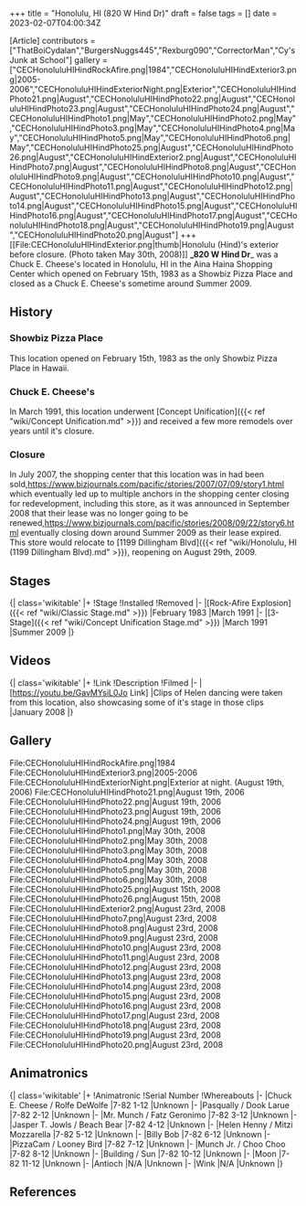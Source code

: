 +++
title = "Honolulu, HI (820 W Hind Dr)"
draft = false
tags = []
date = 2023-02-07T04:00:34Z

[Article]
contributors = ["ThatBoiCydalan","BurgersNuggs445","Rexburg090","CorrectorMan","Cy's Junk at School"]
gallery = ["CECHonoluluHIHindRockAfire.png|1984","CECHonoluluHIHindExterior3.png|2005-2006","CECHonoluluHIHindExteriorNight.png|Exterior","CECHonoluluHIHindPhoto21.png|August","CECHonoluluHIHindPhoto22.png|August","CECHonoluluHIHindPhoto23.png|August","CECHonoluluHIHindPhoto24.png|August","CECHonoluluHIHindPhoto1.png|May","CECHonoluluHIHindPhoto2.png|May","CECHonoluluHIHindPhoto3.png|May","CECHonoluluHIHindPhoto4.png|May","CECHonoluluHIHindPhoto5.png|May","CECHonoluluHIHindPhoto6.png|May","CECHonoluluHIHindPhoto25.png|August","CECHonoluluHIHindPhoto26.png|August","CECHonoluluHIHindExterior2.png|August","CECHonoluluHIHindPhoto7.png|August","CECHonoluluHIHindPhoto8.png|August","CECHonoluluHIHindPhoto9.png|August","CECHonoluluHIHindPhoto10.png|August","CECHonoluluHIHindPhoto11.png|August","CECHonoluluHIHindPhoto12.png|August","CECHonoluluHIHindPhoto13.png|August","CECHonoluluHIHindPhoto14.png|August","CECHonoluluHIHindPhoto15.png|August","CECHonoluluHIHindPhoto16.png|August","CECHonoluluHIHindPhoto17.png|August","CECHonoluluHIHindPhoto18.png|August","CECHonoluluHIHindPhoto19.png|August","CECHonoluluHIHindPhoto20.png|August"]
+++
[[File:CECHonoluluHIHindExterior.png|thumb|Honolulu (Hind)'s exterior before closure. (Photo taken May 30th, 2008)]]
**_820 W Hind Dr**_ was a Chuck E. Cheese's located in Honolulu, HI in the Aina Haina Shopping Center which opened on February 15th, 1983 as a Showbiz Pizza Place and closed as a Chuck E. Cheese's sometime around Summer 2009.

## History ##

### Showbiz Pizza Place ###
This location opened on February 15th, 1983 as the only Showbiz Pizza Place in Hawaii.

### Chuck E. Cheese's ###
In March 1991, this location underwent [Concept Unification]({{< ref "wiki/Concept Unification.md" >}}) and received a few more remodels over years until it's closure.

### Closure ###
In July 2007, the shopping center that this location was in had been sold,<ref>https://www.bizjournals.com/pacific/stories/2007/07/09/story1.html</ref> which eventually led up to multiple anchors in the shopping center closing for redevelopment, including this store, as it was announced in September 2008 that their lease was no longer going to be renewed,<ref>https://www.bizjournals.com/pacific/stories/2008/09/22/story6.html</ref> eventually closing down around Summer 2009 as their lease expired. This store would relocate to [1199 Dillingham Blvd]({{< ref "wiki/Honolulu, HI (1199 Dillingham Blvd).md" >}}), reopening on August 29th, 2009.

## Stages ##
{| class='wikitable'
|+
!Stage
!Installed
!Removed
|-
|[Rock-Afire Explosion]({{< ref "wiki/Classic Stage.md" >}})
|February 1983
|March 1991
|-
|[3-Stage]({{< ref "wiki/Concept Unification Stage.md" >}})
|March 1991
|Summer 2009
|}

## Videos ##
{| class='wikitable'
|+
!Link
!Description
!Filmed
|-
|[https://youtu.be/GavMYsiL0Jo Link]
|Clips of Helen dancing were taken from this location, also showcasing some of it's stage in those clips
|January 2008
|}

## Gallery ##
<gallery>
File:CECHonoluluHIHindRockAfire.png|1984
File:CECHonoluluHIHindExterior3.png|2005-2006
File:CECHonoluluHIHindExteriorNight.png|Exterior at night. (August 19th, 2006)
File:CECHonoluluHIHindPhoto21.png|August 19th, 2006
File:CECHonoluluHIHindPhoto22.png|August 19th, 2006
File:CECHonoluluHIHindPhoto23.png|August 19th, 2006
File:CECHonoluluHIHindPhoto24.png|August 19th, 2006
File:CECHonoluluHIHindPhoto1.png|May 30th, 2008
File:CECHonoluluHIHindPhoto2.png|May 30th, 2008
File:CECHonoluluHIHindPhoto3.png|May 30th, 2008
File:CECHonoluluHIHindPhoto4.png|May 30th, 2008
File:CECHonoluluHIHindPhoto5.png|May 30th, 2008
File:CECHonoluluHIHindPhoto6.png|May 30th, 2008
File:CECHonoluluHIHindPhoto25.png|August 15th, 2008
File:CECHonoluluHIHindPhoto26.png|August 15th, 2008
File:CECHonoluluHIHindExterior2.png|August 23rd, 2008
File:CECHonoluluHIHindPhoto7.png|August 23rd, 2008
File:CECHonoluluHIHindPhoto8.png|August 23rd, 2008
File:CECHonoluluHIHindPhoto9.png|August 23rd, 2008
File:CECHonoluluHIHindPhoto10.png|August 23rd, 2008
File:CECHonoluluHIHindPhoto11.png|August 23rd, 2008
File:CECHonoluluHIHindPhoto12.png|August 23rd, 2008
File:CECHonoluluHIHindPhoto13.png|August 23rd, 2008
File:CECHonoluluHIHindPhoto14.png|August 23rd, 2008
File:CECHonoluluHIHindPhoto15.png|August 23rd, 2008
File:CECHonoluluHIHindPhoto16.png|August 23rd, 2008
File:CECHonoluluHIHindPhoto17.png|August 23rd, 2008
File:CECHonoluluHIHindPhoto18.png|August 23rd, 2008
File:CECHonoluluHIHindPhoto19.png|August 23rd, 2008
File:CECHonoluluHIHindPhoto20.png|August 23rd, 2008
</gallery>

## Animatronics ##
{| class='wikitable'
|+
!Animatronic
!Serial Number
!Whereabouts
|-
|Chuck E. Cheese / Rolfe DeWolfe
|7-82 1-12
|Unknown
|-
|Pasqually / Dook Larue
|7-82 2-12
|Unknown
|-
|Mr. Munch / Fatz Geronimo
|7-82 3-12
|Unknown
|-
|Jasper T. Jowls / Beach Bear
|7-82 4-12
|Unknown
|-
|Helen Henny / Mitzi Mozzarella
|7-82 5-12
|Unknown
|-
|Billy Bob
|7-82 6-12
|Unknown
|-
|PizzaCam / Looney Bird
|7-82 7-12
|Unknown
|-
|Munch Jr. / Choo Choo
|7-82 8-12
|Unknown
|-
|Building / Sun
|7-82 10-12
|Unknown
|-
|Moon
|7-82 11-12
|Unknown
|-
|Antioch
|N/A
|Unknown
|-
|Wink
|N/A
|Unknown
|}

## References ##
<references />
